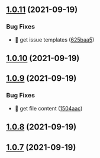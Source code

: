 ## [1.0.11](https://github.com/wow-actions/needs-more-info/compare/v1.0.10...v1.0.11) (2021-09-19)


### Bug Fixes

* 🐛 get issue templates ([625baa5](https://github.com/wow-actions/needs-more-info/commit/625baa5ef71fca93ad78e7ac28eb009dae5bb427))

## [1.0.10](https://github.com/wow-actions/needs-more-info/compare/v1.0.9...v1.0.10) (2021-09-19)

## [1.0.9](https://github.com/wow-actions/needs-more-info/compare/v1.0.8...v1.0.9) (2021-09-19)


### Bug Fixes

* 🐛 get file content ([1504aac](https://github.com/wow-actions/needs-more-info/commit/1504aac14c4af19f3e4f2e17369893da1db1c98b))

## [1.0.8](https://github.com/wow-actions/needs-more-info/compare/v1.0.7...v1.0.8) (2021-09-19)

## [1.0.7](https://github.com/wow-actions/needs-more-info/compare/v1.0.6...v1.0.7) (2021-09-19)

